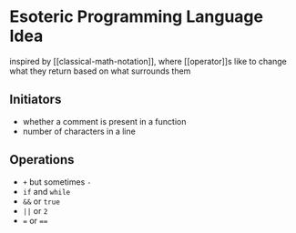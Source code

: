 # Esoteric Programming Language Idea

inspired by [[classical-math-notation]], where [[operator]]s like to change what they return based on what surrounds them

## Initiators

- whether a comment is present in a function
- number of characters in a line

## Operations

- `+` but sometimes `-`
- `if` and `while`
- `&&` or `true`
- `||` or `2`
- `=` or `==`
